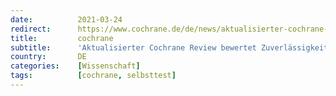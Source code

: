 ```yaml
---
date:          2021-03-24
redirect:      https://www.cochrane.de/de/news/aktualisierter-cochrane-review-bewertet-zuverl%C3%A4ssigkeit-von-schnelltests-zum-nachweis-von-covid
title:         cochrane
subtitle:      'Aktualisierter Cochrane Review bewertet Zuverlässigkeit von Schnelltests zum Nachweis von COVID-19'
country:       DE
categories:    [Wissenschaft]
tags:          [cochrane, selbsttest]
---
```

